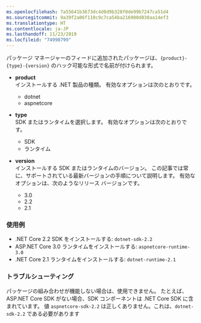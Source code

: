 ```yaml
---
ms.openlocfilehash: 7a55641b3673dc4d8d9b328f0de99b7247ca51d4
ms.sourcegitcommit: 9a39f2a06f110c9c7ca54ba216900d038aa14ef3
ms.translationtype: HT
ms.contentlocale: ja-JP
ms.lasthandoff: 11/23/2019
ms.locfileid: "74998799"
---
```


パッケージ マネージャーのフィードに追加されたパッケージは、`{product}-{type}-{version}` のハック可能な形式で名前が付けられます。

- **product**\
インストールする .NET 製品の種類。 有効なオプションは次のとおりです。

  - dotnet
  - aspnetcore

- **type**\
SDK またはランタイムを選択します。 有効なオプションは次のとおりです。

  - SDK
  - ランタイム

- **version**\
インストールする SDK またはランタイムのバージョン。 この記事では常に、サポートされている最新バージョンの手順について説明します。 有効なオプションは、次のようなリリース バージョンです。

  - 3.0
  - 2.2
  - 2.1

### <a name="examples"></a>使用例

- .NET Core 2.2 SDK をインストールする: `dotnet-sdk-2.2`
- ASP.NET Core 3.0 ランタイムをインストールする: `aspnetcore-runtime-3.0`
- .NET Core 2.1 ランタイムをインストールする: `dotnet-runtime-2.1`

### <a name="troubleshoot"></a>トラブルシューティング

パッケージの組み合わせが機能しない場合は、使用できません。 たとえば、ASP.NET Core SDK がない場合、SDK コンポーネントは .NET Core SDK に含まれています。 値 `aspnetcore-sdk-2.2` は正しくありません。これは、`dotnet-sdk-2.2` である必要があります
